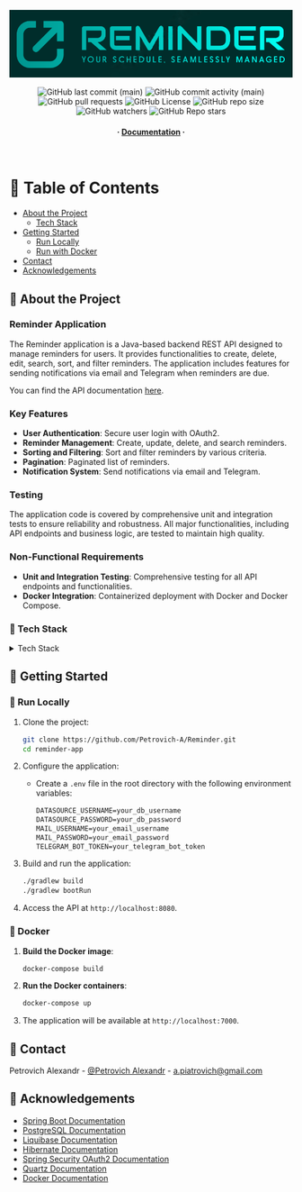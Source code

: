 <div align="center">

![](src/main/resources/static/logo_reminder.png)

<!-- Badges -->
<p>
<img alt="GitHub last commit (main)" src="https://img.shields.io/github/last-commit/Petrovich-A/Reminder/develop?style=for-the-badge">
<img alt="GitHub commit activity (main)" src="https://img.shields.io/github/commit-activity/m/Petrovich-A/Reminder/develop?style=for-the-badge">
<img alt="GitHub pull requests" src="https://img.shields.io/github/issues-pr/Petrovich-A/Reminder?style=for-the-badge">
<img alt="GitHub License" src="https://img.shields.io/github/license/Petrovich-A/Reminder?style=for-the-badge">
<img alt="GitHub repo size" src="https://img.shields.io/github/repo-size/Petrovich-A/Reminder?style=for-the-badge">
<img alt="GitHub watchers" src="https://img.shields.io/github/watchers/Petrovich-A/Reminder?style=for-the-badge">
<img alt="GitHub Repo stars" src="https://img.shields.io/github/stars/Petrovich-A/Reminder?style=for-the-badge">

</p>

<h4>
  <span> · </span>
    <a href="https://github.com/Petrovich-A/Reminder/tree/develop/src/main/resources/doc">Documentation</a>
  <span> · </span>
</h4>
</div>

<br />

<!-- Table of Contents -->

# :notebook_with_decorative_cover: Table of Contents

- [About the Project](#star2-about-the-project)
    * [Tech Stack](#space_invader-tech-stack)
- [Getting Started](#toolbox-getting-started)
    * [Run Locally](#running-run-locally)
    * [Run with Docker](#docker)
- [Contact](#handshake-contact)
- [Acknowledgements](#gem-acknowledgements)

<!-- About the Project -->

## :star2: About the Project

### Reminder Application

The Reminder application is a Java-based backend REST API designed to manage reminders for users. It provides functionalities to create, delete, edit, search, sort, and filter reminders. The application includes features for sending notifications via email and Telegram when reminders are due.

You can find the API documentation [here](https://github.com/Petrovich-A/Reminder/blob/main/src/main/resources/static/openapi.yaml).


### Key Features
- **User Authentication**: Secure user login with OAuth2.
- **Reminder Management**: Create, update, delete, and search reminders.
- **Sorting and Filtering**: Sort and filter reminders by various criteria.
- **Pagination**: Paginated list of reminders.
- **Notification System**: Send notifications via email and Telegram.

### Testing
The application code is covered by comprehensive unit and integration tests to ensure reliability and robustness. All major functionalities, including API endpoints and business logic, are tested to maintain high quality.

### Non-Functional Requirements
- **Unit and Integration Testing**: Comprehensive testing for all API endpoints and functionalities.
- **Docker Integration**: Containerized deployment with Docker and Docker Compose.

<!-- TechStack -->

### :space_invader: Tech Stack

<details>
  <summary>Tech Stack</summary>
  <ul>
    <li><a href="https://spring.io/projects/spring-boot"><img src="https://www.vectorlogo.zone/logos/springio/springio-ar21.svg" alt="Spring Boot" height="50"></a></li>
    <li><a href="https://www.postgresql.org/"><img src="https://www.vectorlogo.zone/logos/postgresql/postgresql-ar21.svg" alt="PostgreSQL" height="50"></a></li>
    <li><a href="https://logowik.com/liquibase-logo-vector-svg-pdf-ai-eps-cdr-free-download-16952.html"><img src="https://logowik.com/content/uploads/images/liquibase4004.jpg" alt="Liquibase" height="65"></a></li>
    <li><a href="https://hibernate.org/"><img src="https://www.vectorlogo.zone/logos/hibernate/hibernate-ar21.svg" alt="Hibernate" height="50"></a></li>
    <li><a href="https://docs.gradle.org/"><img src="https://www.vectorlogo.zone/logos/gradle/gradle-ar21.svg" alt="Gradle" height="50"></a></li>
    <li><a href="https://docs.docker.com/"><img src="https://www.vectorlogo.zone/logos/docker/docker-ar21.svg" alt="Docker" height="50"></a></li>
  </ul>
</details>

<!-- Getting Started -->

## :toolbox: Getting Started

### :running: Run Locally

1. Clone the project:
    ```bash
    git clone https://github.com/Petrovich-A/Reminder.git
    cd reminder-app
    ```

2. Configure the application:
    - Create a `.env` file in the root directory with the following environment variables:
      ```env
      DATASOURCE_USERNAME=your_db_username
      DATASOURCE_PASSWORD=your_db_password
      MAIL_USERNAME=your_email_username
      MAIL_PASSWORD=your_email_password
      TELEGRAM_BOT_TOKEN=your_telegram_bot_token
      ```

3. Build and run the application:
    ```bash
    ./gradlew build
    ./gradlew bootRun
    ```

4. Access the API at `http://localhost:8080`.

### :whale: Docker

1. **Build the Docker image**:
    ```bash
    docker-compose build
    ```

2. **Run the Docker containers**:
    ```bash
    docker-compose up
    ```

3. The application will be available at `http://localhost:7000`.

<!-- Contact -->

## :handshake: Contact

Petrovich Alexandr - [@Petrovich Alexandr](https://www.linkedin.com/in/alexandr-petrovich/) - a.piatrovich@gmail.com

<!-- Acknowledgements -->

## :gem: Acknowledgements

- [Spring Boot Documentation](https://spring.io/projects/spring-boot)
- [PostgreSQL Documentation](https://www.postgresql.org/docs/)
- [Liquibase Documentation](https://docs.liquibase.com/)
- [Hibernate Documentation](https://hibernate.org/orm/documentation/)
- [Spring Security OAuth2 Documentation](https://spring.io/projects/spring-security)
- [Quartz Documentation](https://www.quartz-scheduler.org/documentation/)
- [Docker Documentation](https://docs.docker.com/)
